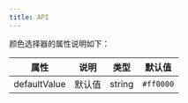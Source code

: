 ```yaml
---
title: API
---
```



颜色选择器的属性说明如下：

属性 | 说明 | 类型 | 默认值
-----|-----|-----|------
defaultValue | 默认值 | string | `#ff0000`

